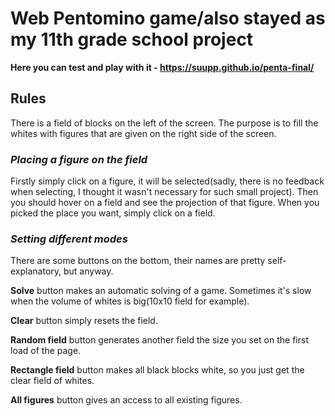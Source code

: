 # Web Pentomino game/also stayed as my 11th grade school project

**Here you can test and play with it - https://suupp.github.io/penta-final/**


## Rules

There is a field of blocks on the left of the screen. The purpose is to fill the whites with figures that are given on the right side of the screen.

### *Placing a figure on the field*
Firstly simply click on a figure, it will be selected(sadly, there is no feedback when selecting, I thought it wasn't necessary for such small project). Then you should hover on a field and see the projection of that figure. When you picked the place you want, simply click on a field.

### *Setting different modes*
There are some buttons on the bottom, their names are pretty self-explanatory, but anyway.

**Solve** button makes an automatic solving of a game. Sometimes it's slow when the volume of whites is big(10x10 field for example).

**Clear** button simply resets the field.

**Random field** button generates another field the size you set on the first load of the page.

**Rectangle field** button makes all black blocks white, so you just get the clear field of whites.

**All figures** button gives an access to all existing figures.
